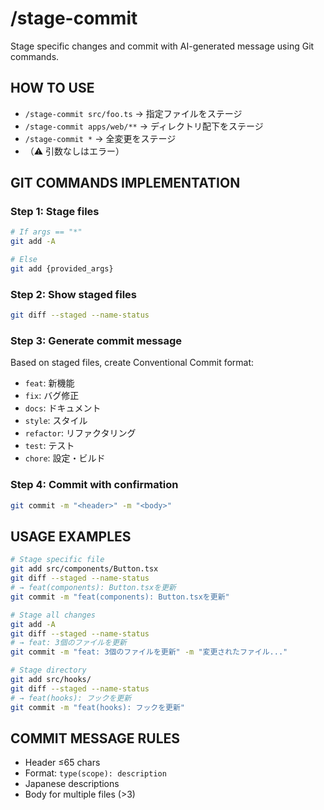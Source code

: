 # /stage-commit

Stage specific changes and commit with AI-generated message using Git commands.

## HOW TO USE

- `/stage-commit src/foo.ts` → 指定ファイルをステージ
- `/stage-commit apps/web/**` → ディレクトリ配下をステージ
- `/stage-commit *` → 全変更をステージ
- （⚠️ 引数なしはエラー）

## GIT COMMANDS IMPLEMENTATION

### Step 1: Stage files

```bash
# If args == "*"
git add -A

# Else
git add {provided_args}
```

### Step 2: Show staged files

```bash
git diff --staged --name-status
```

### Step 3: Generate commit message

Based on staged files, create Conventional Commit format:

- `feat`: 新機能
- `fix`: バグ修正
- `docs`: ドキュメント
- `style`: スタイル
- `refactor`: リファクタリング
- `test`: テスト
- `chore`: 設定・ビルド

### Step 4: Commit with confirmation

```bash
git commit -m "<header>" -m "<body>"
```

## USAGE EXAMPLES

```bash
# Stage specific file
git add src/components/Button.tsx
git diff --staged --name-status
# → feat(components): Button.tsxを更新
git commit -m "feat(components): Button.tsxを更新"

# Stage all changes
git add -A
git diff --staged --name-status
# → feat: 3個のファイルを更新
git commit -m "feat: 3個のファイルを更新" -m "変更されたファイル..."

# Stage directory
git add src/hooks/
git diff --staged --name-status
# → feat(hooks): フックを更新
git commit -m "feat(hooks): フックを更新"
```

## COMMIT MESSAGE RULES

- Header ≤65 chars
- Format: `type(scope): description`
- Japanese descriptions
- Body for multiple files (>3)
